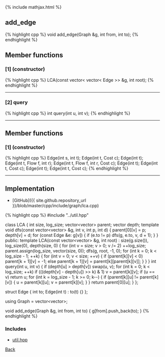 {% include mathjax.html %}

## add_edge

{% highlight cpp %}
void add_edge(Graph &g, int from, int to);
{% endhighlight %}

## Member functions

### [1] (constructor)
{% highlight cpp %}
LCA(const vector< vector< Edge >> &g, int root);
{% endhighlight %}


---------------------------------------

### [2] query
{% highlight cpp %}
int query(int u, int v);
{% endhighlight %}


---------------------------------------

## Member functions

### [1] (constructor)
{% highlight cpp %}
Edge(int s, int t);
Edge(int t, Cost c);
Edge(int t);
Edge(int t, Flow f, int r);
Edge(int t, Flow f, int r, Cost c);
Edge(int t);
Edge(int t, Cost c);
Edge(int t);
Edge(int t, Cost c);
{% endhighlight %}


---------------------------------------

## Implementation

- [GitHub]({{ site.github.repository_url }}/blob/master/cpp/include/graph/lca.cpp)

{% highlight cpp %}
#include "../util.hpp"

class LCA {
  int size, log_size;
  vector<vector<int>> parent;
  vector<int> depth;
  template <typename Edge>
  void dfs(const vector<vector<Edge>> &g, int v, int p, int d) {
    parent[0][v] = p; depth[v] = d;
    for (const Edge &e: g[v]) {
      if (e.to != p) dfs(g, e.to, v, d + 1);
    }
  }
public:
  template <typename Edge>
  LCA(const vector<vector<Edge>> &g, int root) : size(g.size()), log_size(0), depth(size, 0) {
    for (int v = size; v > 0; v /= 2) ++log_size;
    parent.assign(log_size, vector<int>(size, 0));
    dfs(g, root, -1, 0);
    for (int k = 0; k < log_size - 1; ++k) {
      for (int v = 0; v < size; ++v) {
        if (parent[k][v] < 0) parent[k + 1][v] = -1;
        else parent[k + 1][v] = parent[k][parent[k][v]];
      }
    }
  }
  int query(int u, int v) {
    if (depth[u] > depth[v]) swap(u, v);
    for (int k = 0; k < log_size; ++k)
      if (((depth[v] - depth[u]) >> k) & 1) v = parent[k][v];
    if (u == v) return u;
    for (int k = log_size - 1; k >= 0; k--) {
      if (parent[k][u] != parent[k][v]) {
        u = parent[k][u];
        v = parent[k][v];
      }
    }
    return parent[0][u];
  }
};

struct Edge {
  int to;
  Edge(int t) : to(t) {}
};

using Graph = vector<vector<Edge>>;

void add_edge(Graph &g, int from, int to) {
  g[from].push_back(to);
}
{% endhighlight %}

### Includes

- [util.hpp](../util)

[Back](../..)
